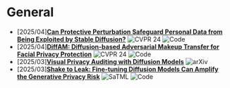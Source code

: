 # General
- [2025/04]**[Can Protective Perturbation Safeguard Personal Data from Being Exploited by Stable Diffusion?](https://openaccess.thecvf.com/content/CVPR2024/html/Zhao_Can_Protective_Perturbation_Safeguard_Personal_Data_from_Being_Exploited_by_CVPR_2024_paper.html)** ![CVPR 24](https://img.shields.io/badge/CVPR%2024-blue) ![Code](https://img.shields.io/badge/Code-violet)
- [2025/04]**[DiffAM: Diffusion-based Adversarial Makeup Transfer for Facial Privacy Protection](https://openaccess.thecvf.com/content/CVPR2024/html/Sun_DiffAM_Diffusion-based_Adversarial_Makeup_Transfer_for_Facial_Privacy_Protection_CVPR_2024_paper.html)** ![CVPR 24](https://img.shields.io/badge/CVPR%2024-blue) ![Code](https://img.shields.io/badge/Code-violet)
- [2025/03]**[Visual Privacy Auditing with Diffusion Models](https://arxiv.org/abs/2403.07588)** ![arXiv](https://img.shields.io/badge/arXiv-blue)
- [2025/03]**[Shake to Leak: Fine-tuning Diffusion Models Can Amplify the Generative Privacy Risk](https://ieeexplore.ieee.org/abstract/document/10516655)** ![SaTML](https://img.shields.io/badge/SaTML-blue) ![Code](https://img.shields.io/badge/Code-violet)
